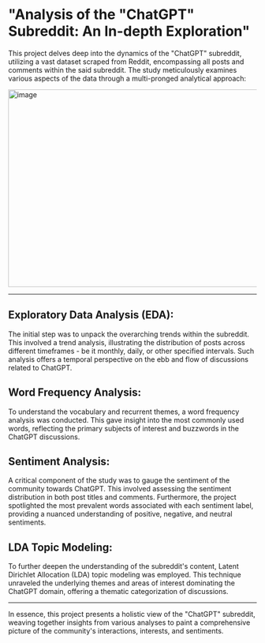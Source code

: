 # "Analysis of the "ChatGPT" Subreddit: An In-depth Exploration"

This project delves deep into the dynamics of the "ChatGPT" subreddit, utilizing a vast dataset scraped from Reddit, encompassing all posts and comments within the said subreddit. The study meticulously examines various aspects of the data through a multi-pronged analytical approach:

<img src="https://github.com/Samaneh-shn/Reddit-ChatGPT/assets/120117013/9473600c-9991-4c24-9cc8-cf7ab4a17df5" alt="image"  width="800" height="400">

___

## Exploratory Data Analysis (EDA): 
The initial step was to unpack the overarching trends within the subreddit. This involved a trend analysis, illustrating the distribution of posts across different timeframes - be it monthly, daily, or other specified intervals. Such analysis offers a temporal perspective on the ebb and flow of discussions related to ChatGPT.

## Word Frequency Analysis: 
To understand the vocabulary and recurrent themes, a word frequency analysis was conducted. This gave insight into the most commonly used words, reflecting the primary subjects of interest and buzzwords in the ChatGPT discussions.

## Sentiment Analysis: 
A critical component of the study was to gauge the sentiment of the community towards ChatGPT. This involved assessing the sentiment distribution in both post titles and comments. Furthermore, the project spotlighted the most prevalent words associated with each sentiment label, providing a nuanced understanding of positive, negative, and neutral sentiments.

## LDA Topic Modeling: 
To further deepen the understanding of the subreddit's content, Latent Dirichlet Allocation (LDA) topic modeling was employed. This technique unraveled the underlying themes and areas of interest dominating the ChatGPT domain, offering a thematic categorization of discussions.

___

In essence, this project presents a holistic view of the "ChatGPT" subreddit, weaving together insights from various analyses to paint a comprehensive picture of the community's interactions, interests, and sentiments.

